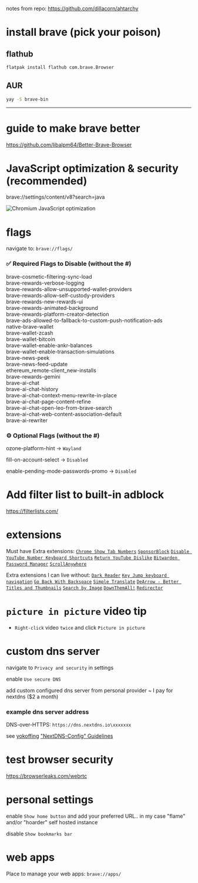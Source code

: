 notes from repo: https://github.com/dillacorn/ahtarchy

# install brave (pick your poison)
## flathub
```sh
flatpak install flathub com.brave.Browser
```
## AUR
```sh
yay -S brave-bin
```
---

# guide to make brave better
https://github.com/libalpm64/Better-Brave-Browser

# JavaScript optimization & security (recommended)

brave://settings/content/v8?search=java

![Chromium JavaScript optimization](https://raw.githubusercontent.com/dillacorn/arch-hypr-dots/main/browser_notes/chromium_javascript_optimization.png)

# flags

navigate to: `brave://flags/`

### ✅ Required Flags to Disable (without the #)

brave-cosmetic-filtering-sync-load  
brave-rewards-verbose-logging  
brave-rewards-allow-unsupported-wallet-providers  
brave-rewards-allow-self-custody-providers  
brave-rewards-new-rewards-ui  
brave-rewards-animated-background  
brave-rewards-platform-creator-detection  
brave-ads-allowed-to-fallback-to-custom-push-notification-ads  
native-brave-wallet  
brave-wallet-zcash  
brave-wallet-bitcoin  
brave-wallet-enable-ankr-balances  
brave-wallet-enable-transaction-simulations  
brave-news-peek  
brave-news-feed-update  
ethereum_remote-client_new-installs  
brave-rewards-gemini  
brave-ai-chat  
brave-ai-chat-history  
brave-ai-chat-context-menu-rewrite-in-place  
brave-ai-chat-page-content-refine  
brave-ai-chat-open-leo-from-brave-search  
brave-ai-chat-web-content-association-default  
brave-ai-rewriter

### ⚙️ Optional Flags (without the #)

ozone-platform-hint → `Wayland`

fill-on-account-select → `Disabled`

enable-pending-mode-passwords-promo → `Disabled`

# Add filter list to built-in adblock
https://filterlists.com/

# extensions

Must have Extra extensions:
[`Chrome Show Tab Numbers`](https://chromewebstore.google.com/detail/chrome-show-tab-numbers/pflnpcinjbcfefgbejjfanemlgcfjbna)
[`SponsorBlock`](https://chromewebstore.google.com/detail/sponsorblock-for-youtube/mnjggcdmjocbbbhaepdhchncahnbgone)
[`Disable YouTube Number Keyboard Shortcuts`](https://chromewebstore.google.com/detail/disable-youtube-number-ke/lajiknjoinemadijnpdnjjdmpmpigmge)
[`Return YouTube Dislike`](https://chromewebstore.google.com/detail/return-youtube-dislike/gebbhagfogifgggkldgodflihgfeippi)
[`Bitwarden Password Manager`](https://chromewebstore.google.com/detail/bitwarden-password-manage/nngceckbapebfimnlniiiahkandclblb)
[`ScrollAnywhere`](https://chromewebstore.google.com/detail/scrollanywhere/jehmdpemhgfgjblpkilmeoafmkhbckhi)

Extra extensions I can live without:
[`Dark Reader`](https://chromewebstore.google.com/detail/dark-reader/eimadpbcbfnmbkopoojfekhnkhdbieeh)
[`Key Jump keyboard navigation`](https://chromewebstore.google.com/detail/key-jump-keyboard-navigat/afdjhbmagopjlalgcjfclkgobaafamck)
[`Go Back With Backspace`](https://chromewebstore.google.com/detail/go-back-with-backspace/eekailopagacbcdloonjhbiecobagjci)
[`Simple Translate`](https://chromewebstore.google.com/detail/simple-translate/ibplnjkanclpjokhdolnendpplpjiace)
[`DeArrow - Better Titles and Thumbnails`](https://chromewebstore.google.com/detail/dearrow-better-titles-and/enamippconapkdmgfgjchkhakpfinmaj)
[`Search by Image`](https://chromewebstore.google.com/detail/search-by-image/cnojnbdhbhnkbcieeekonklommdnndci)
[`DownThemAll!`](https://chromewebstore.google.com/detail/downthemall/nljkibfhlpcnanjgbnlnbjecgicbjkge)
[`Redirector`](https://chromewebstore.google.com/detail/redirector/ocgpenflpmgnfapjedencafcfakcekcd)

# `picture in picture` video tip 
- `Right-click` video `twice` and click `Picture in picture`

# custom dns server

navigate to `Privacy and security` in settings

enable `Use secure DNS`

add custom configured dns server from personal provider ~ I pay for nextdns ($2 a month)
### example dns server address

DNS-over-HTTPS: `https://dns.nextdns.io\xxxxxxx`

see [yokoffing](https://github.com/yokoffing) ["NextDNS-Config" Guidelines](https://github.com/yokoffing/NextDNS-Config?tab=readme-ov-file)

# test browser security
https://browserleaks.com/webrtc

# personal settings

enable `Show home button` and add your preferred URL.. in my case "flame" and/or "hoarder" self hosted instance

disable `Show bookmarks bar`

# web apps

Place to manage your web apps: `brave://apps/`
